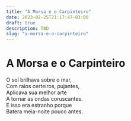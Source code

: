 ```yaml
---
title: "A Morsa e o Carpinteiro"
date: 2023-02-25T21:17:47-03:00
draft: true
description: TBD
slug: "a-morsa-e-o-carpinteiro"
---
```


# A Morsa e o Carpinteiro

O sol brilhava sobre o mar,  
Com raios certeiros, pujantes,  
Aplicava sua melhor arte  
A tornar as ondas coruscantes.  
E isso era estranho porque  
Batera meia-noite pouco antes.